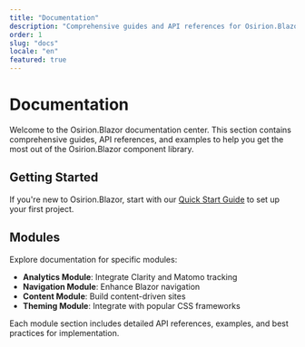 ```yaml
---
title: "Documentation"
description: "Comprehensive guides and API references for Osirion.Blazor"
order: 1
slug: "docs"
locale: "en"
featured: true
---
```


# Documentation

Welcome to the Osirion.Blazor documentation center. This section contains comprehensive guides, API references, and examples to help you get the most out of the Osirion.Blazor component library.

## Getting Started

If you're new to Osirion.Blazor, start with our [Quick Start Guide](/docs/getting-started) to set up your first project.

## Modules

Explore documentation for specific modules:

- **Analytics Module**: Integrate Clarity and Matomo tracking
- **Navigation Module**: Enhance Blazor navigation
- **Content Module**: Build content-driven sites
- **Theming Module**: Integrate with popular CSS frameworks

Each module section includes detailed API references, examples, and best practices for implementation.
